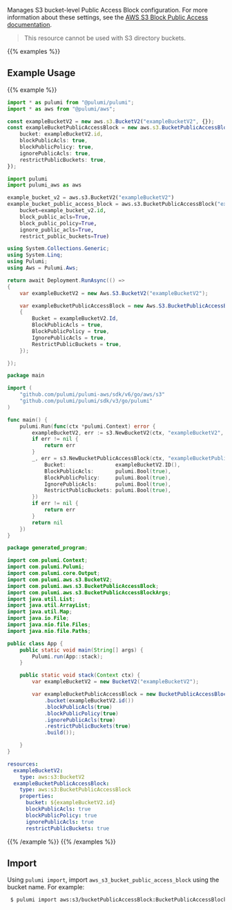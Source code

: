 Manages S3 bucket-level Public Access Block configuration. For more information about these settings, see the [AWS S3 Block Public Access documentation](https://docs.aws.amazon.com/AmazonS3/latest/dev/access-control-block-public-access.html).

> This resource cannot be used with S3 directory buckets.

{{% examples %}}
## Example Usage
{{% example %}}

```typescript
import * as pulumi from "@pulumi/pulumi";
import * as aws from "@pulumi/aws";

const exampleBucketV2 = new aws.s3.BucketV2("exampleBucketV2", {});
const exampleBucketPublicAccessBlock = new aws.s3.BucketPublicAccessBlock("exampleBucketPublicAccessBlock", {
    bucket: exampleBucketV2.id,
    blockPublicAcls: true,
    blockPublicPolicy: true,
    ignorePublicAcls: true,
    restrictPublicBuckets: true,
});
```
```python
import pulumi
import pulumi_aws as aws

example_bucket_v2 = aws.s3.BucketV2("exampleBucketV2")
example_bucket_public_access_block = aws.s3.BucketPublicAccessBlock("exampleBucketPublicAccessBlock",
    bucket=example_bucket_v2.id,
    block_public_acls=True,
    block_public_policy=True,
    ignore_public_acls=True,
    restrict_public_buckets=True)
```
```csharp
using System.Collections.Generic;
using System.Linq;
using Pulumi;
using Aws = Pulumi.Aws;

return await Deployment.RunAsync(() => 
{
    var exampleBucketV2 = new Aws.S3.BucketV2("exampleBucketV2");

    var exampleBucketPublicAccessBlock = new Aws.S3.BucketPublicAccessBlock("exampleBucketPublicAccessBlock", new()
    {
        Bucket = exampleBucketV2.Id,
        BlockPublicAcls = true,
        BlockPublicPolicy = true,
        IgnorePublicAcls = true,
        RestrictPublicBuckets = true,
    });

});
```
```go
package main

import (
	"github.com/pulumi/pulumi-aws/sdk/v6/go/aws/s3"
	"github.com/pulumi/pulumi/sdk/v3/go/pulumi"
)

func main() {
	pulumi.Run(func(ctx *pulumi.Context) error {
		exampleBucketV2, err := s3.NewBucketV2(ctx, "exampleBucketV2", nil)
		if err != nil {
			return err
		}
		_, err = s3.NewBucketPublicAccessBlock(ctx, "exampleBucketPublicAccessBlock", &s3.BucketPublicAccessBlockArgs{
			Bucket:                exampleBucketV2.ID(),
			BlockPublicAcls:       pulumi.Bool(true),
			BlockPublicPolicy:     pulumi.Bool(true),
			IgnorePublicAcls:      pulumi.Bool(true),
			RestrictPublicBuckets: pulumi.Bool(true),
		})
		if err != nil {
			return err
		}
		return nil
	})
}
```
```java
package generated_program;

import com.pulumi.Context;
import com.pulumi.Pulumi;
import com.pulumi.core.Output;
import com.pulumi.aws.s3.BucketV2;
import com.pulumi.aws.s3.BucketPublicAccessBlock;
import com.pulumi.aws.s3.BucketPublicAccessBlockArgs;
import java.util.List;
import java.util.ArrayList;
import java.util.Map;
import java.io.File;
import java.nio.file.Files;
import java.nio.file.Paths;

public class App {
    public static void main(String[] args) {
        Pulumi.run(App::stack);
    }

    public static void stack(Context ctx) {
        var exampleBucketV2 = new BucketV2("exampleBucketV2");

        var exampleBucketPublicAccessBlock = new BucketPublicAccessBlock("exampleBucketPublicAccessBlock", BucketPublicAccessBlockArgs.builder()        
            .bucket(exampleBucketV2.id())
            .blockPublicAcls(true)
            .blockPublicPolicy(true)
            .ignorePublicAcls(true)
            .restrictPublicBuckets(true)
            .build());

    }
}
```
```yaml
resources:
  exampleBucketV2:
    type: aws:s3:BucketV2
  exampleBucketPublicAccessBlock:
    type: aws:s3:BucketPublicAccessBlock
    properties:
      bucket: ${exampleBucketV2.id}
      blockPublicAcls: true
      blockPublicPolicy: true
      ignorePublicAcls: true
      restrictPublicBuckets: true
```
{{% /example %}}
{{% /examples %}}

## Import

Using `pulumi import`, import `aws_s3_bucket_public_access_block` using the bucket name. For example:

```sh
 $ pulumi import aws:s3/bucketPublicAccessBlock:BucketPublicAccessBlock example my-bucket
```
 